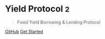 <!-- _coverpage.md -->

# Yield Protocol <small>2</small>

> Fixed Yield Borrowing & Lending Protocol

[GitHub](https://github.com/docsifyjs/docsify/)
[Get Started](#docsify)
